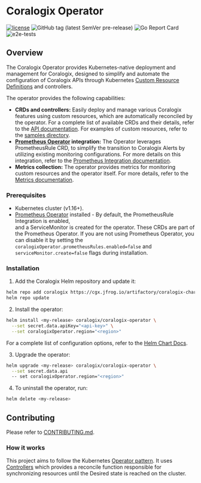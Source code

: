 # Coralogix Operator
[![license](https://img.shields.io/github/license/coralogix/coralogix-operator.svg)](https://raw.githubusercontent.com/coralogix/coralogix-operator/main/LICENSE)
![GitHub tag (latest SemVer pre-release)](https://img.shields.io/github/v/tag/coralogix/coralogix-operator.svg?include_prereleases&style=plastic)
![Go Report Card](https://goreportcard.com/badge/github.com/coralogix/coralogix-operator)
![e2e-tests](https://github.com/coralogix/coralogix-operator/actions/workflows/e2e-tests.yaml/badge.svg?style=plastic)

## Overview
The Coralogix Operator provides Kubernetes-native deployment and management for Coralogix, designed to simplify and automate the configuration of Coralogix APIs through Kubernetes [Custom Resource Definitions](https://kubernetes.io/docs/concepts/extend-kubernetes/api-extension/custom-resources/) and controllers.

The operator provides the following capabilities:
- **CRDs and controllers:** Easily deploy and manage various Coralogix features using custom resources, which are automatically reconciled by the operator.
  For a complete list of available CRDs and their details, refer to the [API documentation](https://github.com/coralogix/coralogix-operator/tree/main/docs/api.md).
  For examples of custom resources, refer to the [samples directory](https://github.com/coralogix/coralogix-operator/tree/main/config/samples).
- **[Prometheus Operator](https://prometheus-operator.dev/) integration:** The Operator leverages PrometheusRule CRD,
  to simplify the transition to Coralogix Alerts by utilizing existing monitoring configurations.
  For more details on this integration, refer to the [Prometheus Integration documentation](https://github.com/coralogix/coralogix-operator/tree/main/docs/prometheus-integration.md).
- **Metrics collection:** The operator provides metrics for monitoring custom resources and the operator itself.
  For more details, refer to the [Metrics documentation](https://github.com/coralogix/coralogix-operator/tree/main/docs/metrics.md).

### Prerequisites
- Kubernetes cluster (v1.16+).
- [Prometheus Operator](https://prometheus-operator.dev/) installed - By default, the PrometheusRule Integration is enabled,  
  and a ServiceMonitor is created for the operator. These CRDs are part of the Prometheus Operator.
  If you are not using Prometheus Operator, you can disable it by setting the 
  `coralogixOperator.prometheusRules.enabled=false` and `serviceMonitor.create=false` flags during installation.

### Installation
1. Add the Coralogix Helm repository and update it:
```sh
helm repo add coralogix https://cgx.jfrog.io/artifactory/coralogix-charts-virtual
helm repo update
```

2. Install the operator:
```sh
helm install <my-release> coralogix/coralogix-operator \
  --set secret.data.apiKey="<api-key>" \
  --set coralogixOperator.region="<region>"
```
For a complete list of configuration options, refer to the [Helm Chart Docs](./charts/coralogix-operator/README.md).

3. Upgrade the operator:
```sh  
helm upgrade <my-release> coralogix/coralogix-operator \
  --set secret.data.api
  -- set coralogixOperator.region="<region>"
```

4. To uninstall the operator, run:
```sh
helm delete <my-release>
```

## Contributing
Please refer to [CONTRIBUTING.md](CONTRIBUTING.md).

### How it works
This project aims to follow the Kubernetes [Operator pattern](https://kubernetes.io/docs/concepts/extend-kubernetes/operator/).
It uses [Controllers](https://kubernetes.io/docs/concepts/architecture/controller/) which provides a reconcile function responsible for synchronizing resources until the Desired state is reached on the cluster.